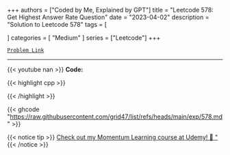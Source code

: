 
+++
authors = ["Coded by Me, Explained by GPT"]
title = "Leetcode 578: Get Highest Answer Rate Question"
date = "2023-04-02"
description = "Solution to Leetcode 578"
tags = [
    
]
categories = [
    "Medium"
]
series = ["Leetcode"]
+++



[`Problem Link`](https://leetcode.com/problems/get-highest-answer-rate-question/description/)

---
{{< youtube nan >}}
**Code:**

{{< highlight cpp >}}

{{< /highlight >}}

{{< ghcode "https://raw.githubusercontent.com/grid47/list/refs/heads/main/exp/578.md" >}}

{{< notice tip >}}
[Check out my Momentum Learning course at Udemy! 🚀 "](https://www.udemy.com/course/blind-75-the-data-structures-and-algorithms-essentials/)
{{< /notice >}}


